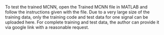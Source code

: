 To test the trained MCNN, open the Trained MCNN file in MATLAB and follow the instructions given with the file.
Due to a very large size of the training data, only the training code and test data for one signal can be uploaded here.
For complete training and test data, the author can provide it via google link with a reasonable request.
